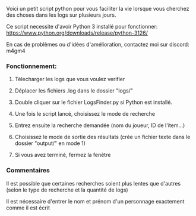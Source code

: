 Voici un petit script python pour vous faciliter la vie lorsque vous cherchez des choses dans les logs sur plusieurs jours.

Ce script necessite d'avoir Python 3 installé pour fonctionner: https://www.python.org/downloads/release/python-3126/

En cas de problèmes ou d'idées d'amélioration, contactez moi sur discord: m4gm4

### Fonctionnement:

1. Télecharger les logs que vous voulez verifier

2. Déplacer les fichiers .log dans le dossier "logs/"

3. Double cliquer sur le fichier LogsFinder.py si Python est installé.

4. Une fois le script lancé, choisissez le mode de recherche

5. Entrez ensuite la recherche demandée (nom du joueur, ID de l'item...)

6. Choisissez le mode de sortie des résultats (crée un fichier texte dans le dossier "output/" en mode 1)

7. Si vous avez terminé, fermez la fenêtre

### Commentaires

Il est possible que certaines recherches soient plus lentes que d'autres (selon le type de recherche et la quantité de logs)

Il est nécessaire d'entrer le nom et prénom d'un personnage exactement comme il est écrit